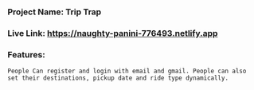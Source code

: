 ### Project Name: Trip Trap

### Live Link: https://naughty-panini-776493.netlify.app

### Features:
    People Can register and login with email and gmail. People can also  set their destinations, pickup date and ride type dynamically. 